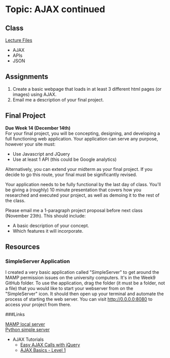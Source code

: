 # Topic: AJAX continued
## Class
[Lecture Files](https://drive.google.com/file/d/0B-UXkFOWM2jtdWEyY2VwZUdJeUU/view?usp=sharing)
* AJAX
* APIs
* JSON

## Assignments


 1. Create a basic webpage that loads in at least 3 different html pages (or images) using AJAX.
 2. Email me a description of your final project.

## Final Project
**Due Week 14 (December 14th)**  
For your final project, you will be concepting, designing, and developing a full functioning web application. Your application can serve any purpose, however your site must:
* Use Javascript and JQuery
* Use at least 1 API (this could be Google analytics)

Alternatively, you can extend your midterm as your final project. If you decide to go this route, your final must be significantly revised.

Your application needs to be fully functional by the last day of class. You'll be giving a (roughly) 10 minute presentation that covers how you researched and executed your project, as well as demoing it to the rest of the class. 

Please email me a 1-paragraph project proposal before next class (November 23th). This should include:

* A basic description of your concept.
* Which features it will incorporate.

## Resources
### SimpleServer Application
I created a very basic application called "SimpleServer" to get around the MAMP permission issues on the university computers. It's in the Week9 GitHub folder. To use the application, drag the folder (it must be a folder, not a file) that you would like to start your webserver from on the "SimpleServer" icon. It should then open up your terminal and automate the process of starting the web server. You can visit http://0.0.0.0:8080 to access your project from there.

###Links

[MAMP local server](https://www.mamp.info)  
[Python simple server](http://lifehacker.com/start-a-simple-web-server-from-any-directory-on-your-ma-496425450)
* AJAX Tutorials
	* [Easy AJAX Calls with jQuery](http://html.net/tutorials/javascript/lesson21.php)
	* [AJAX Basics - Level 1](https://www.codeschool.com/courses/jquery-the-return-flight)